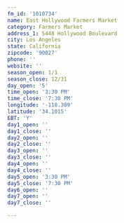 ```yaml
---
fm_id: '1010734'
name: East Hollywood Farmers Market
category: Farmers Market
address_1: 5448 Hollywood Boulevard
city: Los Angeles
state: California
zipcode: '90027'
phone: ''
website: ''
season_open: 1/1
season_close: 12/31
day_open: '5'
time_open: '3:30 PM'
time_close: '7:30 PM'
longitude: '-118.309'
latitude: '34.1015'
EBT: 'Y'
day1_open: ''
day1_close: ''
day2_open: ''
day2_close: ''
day3_open: ''
day3_close: ''
day4_open: ''
day4_close: ''
day5_open: '3:30 PM'
day5_close: '7:30 PM'
day6_open: ''
day7_open: ''
day7_close: ''

---
```

